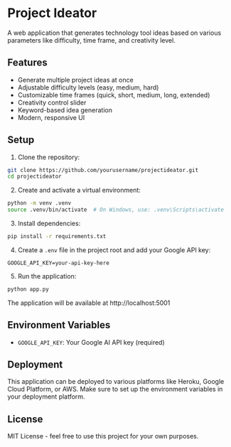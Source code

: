 # Project Ideator

A web application that generates technology tool ideas based on various parameters like difficulty, time frame, and creativity level.

## Features

- Generate multiple project ideas at once
- Adjustable difficulty levels (easy, medium, hard)
- Customizable time frames (quick, short, medium, long, extended)
- Creativity control slider
- Keyword-based idea generation
- Modern, responsive UI

## Setup

1. Clone the repository:
```bash
git clone https://github.com/yourusername/projectideator.git
cd projectideator
```

2. Create and activate a virtual environment:
```bash
python -m venv .venv
source .venv/bin/activate  # On Windows, use: .venv\Scripts\activate
```

3. Install dependencies:
```bash
pip install -r requirements.txt
```

4. Create a `.env` file in the project root and add your Google API key:
```
GOOGLE_API_KEY=your-api-key-here
```

5. Run the application:
```bash
python app.py
```

The application will be available at http://localhost:5001

## Environment Variables

- `GOOGLE_API_KEY`: Your Google AI API key (required)

## Deployment

This application can be deployed to various platforms like Heroku, Google Cloud Platform, or AWS. Make sure to set up the environment variables in your deployment platform.

## License

MIT License - feel free to use this project for your own purposes. 